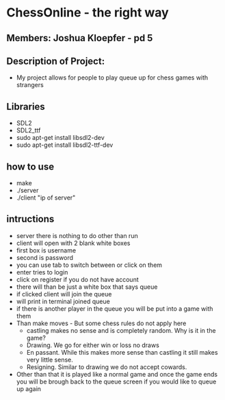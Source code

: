 # ChessOnline - the right way

## Members: Joshua Kloepfer - pd 5

## Description of Project:
- My project allows for people to play queue up for chess games with strangers
## Libraries
- SDL2
- SDL2_ttf
- sudo apt-get install libsdl2-dev
- sudo apt-get install libsdl2-ttf-dev
## how to use
- make
- ./server
- ./client "ip of server"
## intructions
- server there is nothing to do other than run
- client will open with 2 blank white boxes
- first box is username
- second is password
- you can use tab to switch between or click on them
- enter tries to login
- click on register if you do not have account
- there will than be just a white box that says queue
- if clicked client will join the queue
- will print in terminal joined queue
- if there is another player in the queue you will be put into a game with them
- Than make moves - But some chess rules do not apply here
  - castling makes no sense and is completely random.  Why is it in the game?
  - Drawing.  We go for either win or loss no draws
  - En passant.  While this makes more sense than castling it still makes very little sense.
  - Resigning.  Similar to drawing we do not accept cowards.  
- Other than that it is played like a normal game and once the game ends you will be brough back to the queue screen if you would like to queue up again
